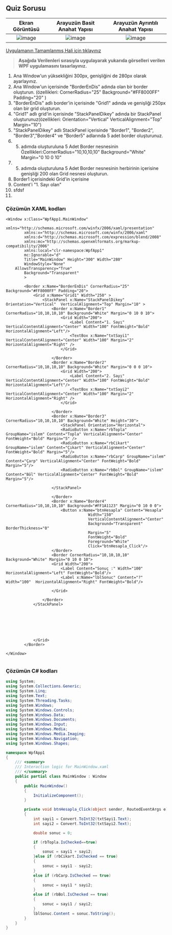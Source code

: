 ##  Quiz Sorusu ##


| Ekran Görüntüsü |Arayuzün Basit Anahat Yapısı|Arayuzün Ayrıntılı Anahat Yapısı|
|:--------:|:----------------------------:|:----------------------------:|
|![image](https://user-images.githubusercontent.com/28144917/153723052-a15cef98-629d-4351-b124-2dcfad03baa4.png)|![image](https://user-images.githubusercontent.com/28144917/153724252-bcd19047-0bbf-4663-b88c-c98392289c0c.png)|![image](https://user-images.githubusercontent.com/28144917/153724232-4a029462-59b8-477b-9d9d-465586219861.png)|

[Uygulamanın Tamamlanmış Hali için tıklayınız](https://github.com/sahinmansuroglu/NtpDersiDonem2/files/8054260/WpfApp1.zip)

> **Aşağıda Verilenleri sırasıyla uygulayarak yukarıda görselleri verilen WPF uygulamasını   tasarlayınız.**
 
1. Ana Window'un yüksekliğini 300px, genişliğini de 280px olarak ayarlayınız.
2. Ana Window'un içerisinde "BorderEnDis" adında  olan bir border oluşturun. (özellikleri: CornerRadius="25" Background="#FF8000FF" Padding="20" )
3. "BorderEnDis" adlı border'in içerisinde  "Grid1" adında ve genişliği 250px olan bir grid oluşturun.
4. "Grid1" adlı grid'in içerisinde  "StackPanelDikey" adında bir StackPanel oluşturunuz(özellikleri: Orientation="Vertical"  VerticalAlignment="Top" Margin="10")
5. "StackPanelDikey" adlı StackPanel içerisinde  "Border1", "Border2", "Border3","Border4" ve "Border5" adlarında 5 adet border oluşturunuz.
6. 5. adımda oluşturuluna 5 Adet Border nesnesinin Özellikleri:CornerRadius="10,10,10,10" Background="White" Margin="0 10 0 10"
7. 5. adımda oluşturuluna 5 Adet Border nesnesinin herbirinin içerisine genişliği 200 olan Grid nesnesi oluşturun.
8. Border1 içerisindeki Grid'in içerisine 
 9. Content'i "1. Sayı olan"
10. sfdsf
11.  
### Çözümün XAML kodları ###

```xaml
<Window x:Class="WpfApp1.MainWindow"
        xmlns="http://schemas.microsoft.com/winfx/2006/xaml/presentation"
        xmlns:x="http://schemas.microsoft.com/winfx/2006/xaml"
        xmlns:d="http://schemas.microsoft.com/expression/blend/2008"
        xmlns:mc="http://schemas.openxmlformats.org/markup-compatibility/2006"
        xmlns:local="clr-namespace:WpfApp1"
        mc:Ignorable="d"
        Title="MainWindow" Height="300" Width="280" 
        WindowStyle="None"
    AllowsTransparency="True"
        Background="Transparent"
        >
    
        <Border x:Name="BorderEnDis" CornerRadius="25" Background="#FF8000FF" Padding="20">
            <Grid x:Name="Grid1" Width="250" >
                <StackPanel x:Name="StackPanelDikey" Orientation="Vertical"  VerticalAlignment="Top" Margin="10" >
                    <Border x:Name="Border1" CornerRadius="10,10,10,10" Background="White" Margin="0 10 0 10">
                        <Grid Width="200">
                            <Label Content="1. Sayı" VerticalContentAlignment="Center" Width="100" FontWeight="Bold" HorizontalAlignment="Left"/>
                            <TextBox x:Name="txtSayi1" VerticalContentAlignment="Center" Width="100" Margin="2" HorizontalAlignment="Right" />
                        </Grid>
                       
                    </Border>
                    <Border x:Name="Border2" CornerRadius="10,10,10,10" Background="White" Margin="0 0 0 10">
                        <Grid Width="200">
                            <Label Content="2. Sayı" VerticalContentAlignment="Center" Width="100" FontWeight="Bold" HorizontalAlignment="Left"/>
                            <TextBox x:Name="txtSayi2" VerticalContentAlignment="Center" Width="100" Margin="2" HorizontalAlignment="Right" />
                        </Grid>

                    </Border>
                    <Border x:Name="Border3" CornerRadius="10,10,10,10" Background="White" Height="30">
                        <StackPanel Orientation="Horizontal">
                        <RadioButton x:Name="rbTopla" GroupName="islem" Content="Topla" VerticalAlignment="Center" FontWeight="Bold" Margin="5" />
                        <RadioButton x:Name="rbCikart" GroupName="islem" Content="Çıkart" VerticalAlignment="Center" FontWeight="Bold" Margin="5"/>
                        <RadioButton x:Name="rbCarp" GroupName="islem" Content="Çarp" VerticalAlignment="Center" FontWeight="Bold" Margin="5"/>
                        <RadioButton x:Name="rbBol" GroupName="islem" Content="Böl" VerticalAlignment="Center" FontWeight="Bold" Margin="5"/>

                    </StackPanel>

                    </Border>
                    <Border x:Name="Border4" CornerRadius="10,10,10,10" Background="#FF1A1123" Margin="0 10 0 0">
                        <Button x:Name="btnHesapla" Content="Hesapla" 
                                    Width="150"
                                    VerticalContentAlignment="Center"
                                    Background="Transparent" BorderThickness="0" 
                                    Margin="5"
                                    FontWeight="Bold"
                                    Foreground="White"
                                    Click="btnHesapla_Click"/>
                    </Border>
                    <Border CornerRadius="10,10,10,10" Background="White" Margin="0 10 0 10">
                    <Grid Width="200">
                        <Label Content="Sonuç :" Width="100" HorizontalAlignment="Left" FontWeight="Bold"/>
                        <Label x:Name="lblSonuc" Content="?" Width="100"  HorizontalAlignment="Right" FontWeight="Bold"/>

                    </Grid>

                </Border>
            </StackPanel>

               

                

             

            </Grid>
        </Border>

</Window>


```



### Çözümün C# kodları ###

```csharp
using System;
using System.Collections.Generic;
using System.Linq;
using System.Text;
using System.Threading.Tasks;
using System.Windows;
using System.Windows.Controls;
using System.Windows.Data;
using System.Windows.Documents;
using System.Windows.Input;
using System.Windows.Media;
using System.Windows.Media.Imaging;
using System.Windows.Navigation;
using System.Windows.Shapes;

namespace WpfApp1
{
    /// <summary>
    /// Interaction logic for MainWindow.xaml
    /// </summary>
    public partial class MainWindow : Window
    {
        public MainWindow()
        {
            InitializeComponent();
        }

        private void btnHesapla_Click(object sender, RoutedEventArgs e)
        {
            int sayi1 = Convert.ToInt32(txtSayi1.Text);
            int sayi2 = Convert.ToInt32(txtSayi2.Text);

            double sonuc = 0;

            if (rbTopla.IsChecked==true)
            {
                sonuc = sayi1 + sayi2;
            }else if (rbCikart.IsChecked == true)
            {
                sonuc = sayi1 - sayi2;
            }
            else if (rbCarp.IsChecked == true)
            {
                sonuc = sayi1 * sayi2;
            }
            else if (rbBol.IsChecked == true)
            {
                sonuc = sayi1 / sayi2;
            }
            lblSonuc.Content = sonuc.ToString();
        }
    }
}

```
